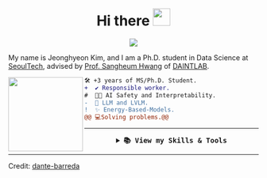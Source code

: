 
<!-- If you enjoyed this, please consider giving a star to the repository on my GitHub profile. -->

  <!-- Welcome -->
<h1  align="center">Hi there <img src="https://media.giphy.com/media/hvRJCLFzcasrR4ia7z/giphy.gif" width="35"></h1>

  <!-- Typing Text -->
<p align="center">
  <img src="https://readme-typing-svg.herokuapp.com?font=ROBOT&duration=2500&size=20&color=39FF14&background=000000&center=true&vCenter=true&width=490&lines=%3E+I'm+a+Ph.D.+student+@+SeoulTech.">
</p>

My name is Jeonghyeon Kim, and I am a Ph.D. student in Data Science at <a href='https://www.seoultech.ac.kr'>SeoulTech</a>, advised by <a href='https://sites.google.com/ds.seoultech.ac.kr/daintlab/members/director?authuser=0'>Prof. Sangheum Hwang</a> of <a href='https://sites.google.com/ds.seoultech.ac.kr/daintlab/'>DAINTLAB</a>.


  <!-- Profile Picture -->
<img align="left" height="150" src="https://i.giphy.com/media/v1.Y2lkPTc5MGI3NjExNjV4N2FrZnM1dmxoMTF3ZGdodzY5aXRjODhhc24yaW90Y3hhZ2I4OSZlcD12MV9pbnRlcm5hbF9naWZfYnlfaWQmY3Q9Zw/QDjpIL6oNCVZ4qzGs7/giphy.webp"/>

  <!-- Description -->
```diff
🛠️ +3 years of MS/Ph.D. Student.
+  ✔️ Responsible worker.
#  👨‍💻 AI Safety and Interpretability.
-  🚀 LLM and LVLM.
!  ✨ Energy-Based-Models. 
@@ 💻Solving problems.@@
```

  <!-- Skills and Tools-->
---
<details align="center">
  <summary>
    <b><samp> 📚 View my Skills & Tools</samp></b>
  </summary>
  <samp>
<table align="center">
    <tr>
        <td style="font-weight: bold; padding-right: 10px; vertical-align: center; border: none;">
          <img src="https://media2.giphy.com/media/QssGEmpkyEOhBCb7e1/giphy.gif?cid=ecf05e47a0n3gi1bfqntqmob8g9aid1oyj2wr3ds3mg700bl&rid=giphy.gif" width="30" alt="Skills gif">
        </td>
        <td>
          <img src="https://cdn.jsdelivr.net/gh/devicons/devicon/icons/python/python-original.svg" width="50" alt="Python logo" />
          <img src="https://cdn.jsdelivr.net/gh/devicons/devicon/icons/pytorch/pytorch-original.svg" width="50" alt="PyTorch logo" />
          <img src="https://cdn.jsdelivr.net/gh/devicons/devicon/icons/tensorflow/tensorflow-original.svg" width="50" alt="TensorFlow logo" />
          <img src="https://cdn.jsdelivr.net/gh/devicons/devicon/icons/java/java-original.svg" width="50" alt="Java logo" />
        </td>
    </tr>
    <tr>
        <td style="font-weight: bold; padding-right: 10px; vertical-align: center; border: none;">
          <img src="https://media.giphy.com/media/TEnXkcsHrP4YedChhA/giphy.gif" width="30" alt="Tools gif">
        </td>
        <td>
         <img src="https://huggingface.co/front/assets/huggingface_logo-noborder.svg" width="50" alt="Hugging Face logo" />
          <img src="https://cdn.jsdelivr.net/gh/devicons/devicon/icons/vscode/vscode-original.svg" width="50" alt="VS Code logo" />
          <img src="https://cdn.jsdelivr.net/gh/devicons/devicon/icons/git/git-original.svg" width="50" alt="Git logo" />
          <img src="https://cdn.jsdelivr.net/gh/devicons/devicon/icons/github/github-original.svg" width="50" alt="GitHub logo" />
          <img src="https://cdn.jsdelivr.net/gh/devicons/devicon/icons/oracle/oracle-original.svg" width="50" alt="Oracle logo" />
        </td>
    </tr>
</table>
 </samp>
</details>


  <!-- Credits -->
------
Credit: [dante-barreda](https://github.com/dante-barreda)
